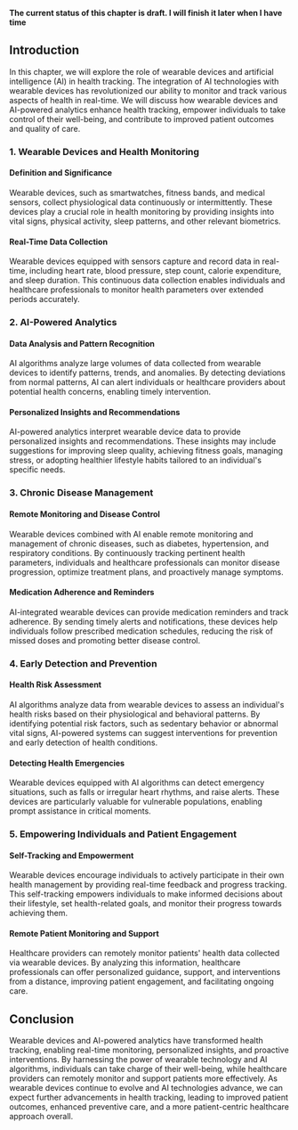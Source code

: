 **The current status of this chapter is draft. I will finish it later when I have time**

Introduction
------------

In this chapter, we will explore the role of wearable devices and artificial intelligence (AI) in health tracking. The integration of AI technologies with wearable devices has revolutionized our ability to monitor and track various aspects of health in real-time. We will discuss how wearable devices and AI-powered analytics enhance health tracking, empower individuals to take control of their well-being, and contribute to improved patient outcomes and quality of care.

### 1. Wearable Devices and Health Monitoring

#### Definition and Significance

Wearable devices, such as smartwatches, fitness bands, and medical sensors, collect physiological data continuously or intermittently. These devices play a crucial role in health monitoring by providing insights into vital signs, physical activity, sleep patterns, and other relevant biometrics.

#### Real-Time Data Collection

Wearable devices equipped with sensors capture and record data in real-time, including heart rate, blood pressure, step count, calorie expenditure, and sleep duration. This continuous data collection enables individuals and healthcare professionals to monitor health parameters over extended periods accurately.

### 2. AI-Powered Analytics

#### Data Analysis and Pattern Recognition

AI algorithms analyze large volumes of data collected from wearable devices to identify patterns, trends, and anomalies. By detecting deviations from normal patterns, AI can alert individuals or healthcare providers about potential health concerns, enabling timely intervention.

#### Personalized Insights and Recommendations

AI-powered analytics interpret wearable device data to provide personalized insights and recommendations. These insights may include suggestions for improving sleep quality, achieving fitness goals, managing stress, or adopting healthier lifestyle habits tailored to an individual's specific needs.

### 3. Chronic Disease Management

#### Remote Monitoring and Disease Control

Wearable devices combined with AI enable remote monitoring and management of chronic diseases, such as diabetes, hypertension, and respiratory conditions. By continuously tracking pertinent health parameters, individuals and healthcare professionals can monitor disease progression, optimize treatment plans, and proactively manage symptoms.

#### Medication Adherence and Reminders

AI-integrated wearable devices can provide medication reminders and track adherence. By sending timely alerts and notifications, these devices help individuals follow prescribed medication schedules, reducing the risk of missed doses and promoting better disease control.

### 4. Early Detection and Prevention

#### Health Risk Assessment

AI algorithms analyze data from wearable devices to assess an individual's health risks based on their physiological and behavioral patterns. By identifying potential risk factors, such as sedentary behavior or abnormal vital signs, AI-powered systems can suggest interventions for prevention and early detection of health conditions.

#### Detecting Health Emergencies

Wearable devices equipped with AI algorithms can detect emergency situations, such as falls or irregular heart rhythms, and raise alerts. These devices are particularly valuable for vulnerable populations, enabling prompt assistance in critical moments.

### 5. Empowering Individuals and Patient Engagement

#### Self-Tracking and Empowerment

Wearable devices encourage individuals to actively participate in their own health management by providing real-time feedback and progress tracking. This self-tracking empowers individuals to make informed decisions about their lifestyle, set health-related goals, and monitor their progress towards achieving them.

#### Remote Patient Monitoring and Support

Healthcare providers can remotely monitor patients' health data collected via wearable devices. By analyzing this information, healthcare professionals can offer personalized guidance, support, and interventions from a distance, improving patient engagement, and facilitating ongoing care.

Conclusion
----------

Wearable devices and AI-powered analytics have transformed health tracking, enabling real-time monitoring, personalized insights, and proactive interventions. By harnessing the power of wearable technology and AI algorithms, individuals can take charge of their well-being, while healthcare providers can remotely monitor and support patients more effectively. As wearable devices continue to evolve and AI technologies advance, we can expect further advancements in health tracking, leading to improved patient outcomes, enhanced preventive care, and a more patient-centric healthcare approach overall.
